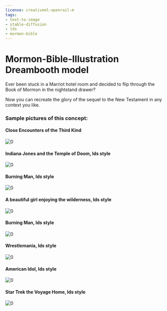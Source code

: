 ```yaml
---
license: creativeml-openrail-m
tags:
- text-to-image
- stable-diffusion
- lds
- mormon-bible
---
```

# Mormon-Bible-Illustration Dreambooth model

Ever been stuck in a Marriot hotel room and decided to flip through the Book of Mormon in the nightstand drawer?

Now you can recreate the glory of the sequel to the New Testament in any context you like.

### Sample pictures of this concept:

  #### Close Encounters of the Third Kind
  ![0](https://huggingface.co/lckidwell/mormon-bible-illustration/resolve/main/sample_images/3rd-encounters.png)

  #### Indiana Jones and the Temple of Doom, lds style
  ![0](https://huggingface.co/lckidwell/mormon-bible-illustration/resolve/main/sample_images/562169_IndianaJonesandthetempleofdoomldsstyle.png)
  
  #### Burning Man, lds style
  ![0](https://huggingface.co/lckidwell/mormon-bible-illustration/resolve/main/sample_images/334210_Burningmanldsstyle.png)
  
  #### A beautiful girl enjoying the wilderness, lds style
  ![0](https://huggingface.co/lckidwell/mormon-bible-illustration/resolve/main/sample_images/20812_abeautifulgirlenjoysthewildernessldsstyle.png)

  #### Burning Man, lds style
  ![0](https://huggingface.co/lckidwell/mormon-bible-illustration/resolve/main/sample_images/565797_Burningman1840ldsstyle.png)

  #### Wrestlemania, lds style
  ![0](https://huggingface.co/lckidwell/mormon-bible-illustration/resolve/main/sample_images/wrestlemania.png)

  #### American Idol, lds style
  ![0](https://huggingface.co/lckidwell/mormon-bible-illustration/resolve/main/sample_images/174715_AmericanIdolldsstyle.png)
  
  #### Star Trek the Voyage Home, lds style  
  ![0](https://huggingface.co/lckidwell/mormon-bible-illustration/resolve/main/sample_images/501412_StarTrekthevoyagehomeldsstyle.png)
      
